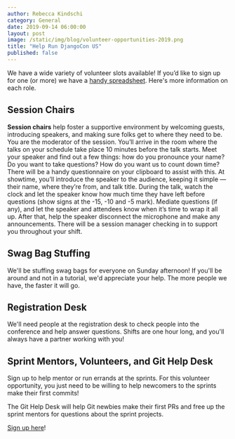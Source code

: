 ```yaml
---
author: Rebecca Kindschi
category: General
date: 2019-09-14 06:00:00
layout: post
image: /static/img/blog/volunteer-opportunities-2019.png
title: "Help Run DjangoCon US"
published: false
---
```


We have a wide variety of volunteer slots available! If you’d like to sign up for one (or more) we have a [handy spreadsheet](https://docs.google.com/spreadsheets/d/1VO8Xh6xPOQb32WjUD7pKJCMXvqCdcMz95CqIoNToUsA/edit#gid=0). Here's more information on each role.

## Session Chairs

**Session chairs** help foster a supportive environment by welcoming guests, introducing speakers, and making sure folks get to where they need to be. You are the moderator of the session. You’ll arrive in the room where the talks on your schedule take place 10 minutes before the talk starts. Meet your speaker and find out a few things: how do you pronounce your name? Do you want to take questions? How do you want us to count down time? There will be a handy questionnaire on your clipboard to assist with this. At showtime, you’ll introduce the speaker to the audience, keeping it simple — their name, where they’re from, and talk title. During the talk, watch the clock and let the speaker know how much time they have left before questions (show signs at the -15, -10 and -5 mark). Mediate questions (if any), and let the speaker and attendees know when it’s time to wrap it all up. After that, help the speaker disconnect the microphone and make any announcements. There will be a session manager checking in to support you throughout your shift.

## Swag Bag Stuffing

We'll be stuffing swag bags for everyone on Sunday afternoon! If you'll be around and not in a tutorial, we'd appreciate your help. The more people we have, the faster it will go.

## Registration Desk

We'll need people at the registration desk to check people into the conference and help answer questions. Shifts are one hour long, and you'll always have a partner working with you!

## Sprint Mentors, Volunteers, and Git Help Desk

Sign up to help mentor or run errands at the sprints. For this volunteer opportunity, you just need to be willing to help newcomers to the sprints make their first commits!

The Git Help Desk will help Git newbies make their first PRs and free up the sprint mentors for questions about the sprint projects.

[Sign up here](https://docs.google.com/spreadsheets/d/1VO8Xh6xPOQb32WjUD7pKJCMXvqCdcMz95CqIoNToUsA/edit#gid=0)!
